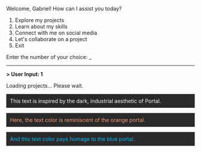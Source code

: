 Welcome, Gabriel! How can I assist you today?

1. Explore my projects
2. Learn about my skills
3. Connect with me on social media
4. Let's collaborate on a project
5. Exit

Enter the number of your choice: _

-----------------------------------------------------------------
**> User Input: 1**

Loading projects... Please wait.
<p style="color: #fcfcfc; background-color: #2a2a2a; padding: 10px;">
  This text is inspired by the dark, industrial aesthetic of Portal.
</p>
<p style="color: #ffa07a; background-color: #2a2a2a; padding: 10px;">
  Here, the text color is reminiscent of the orange portal.
</p>
<p style="color: #00bfff; background-color: #2a2a2a; padding: 10px;">
  And this text color pays homage to the blue portal.
</p>
  


